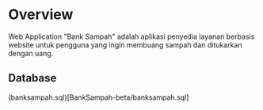 # Overview
Web Application "Bank Sampah" adalah aplikasi penyedia layanan berbasis website untuk pengguna yang ingin membuang sampah dan ditukarkan dengan uang.

## Database
(banksampah.sql)[BankSampah-beta/banksampah.sql]
